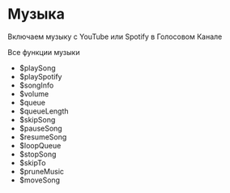 # Музыка

Включаем музыку с YouTube или Spotify в Голосовом Канале



Все функции музыки



* $playSong
* $playSpotify
* $songInfo
* $volume
* $queue
* $queueLength
* $skipSong
* $pauseSong
* $resumeSong
* $loopQueue
* $stopSong
* $skipTo
* $pruneMusic
* $moveSong

